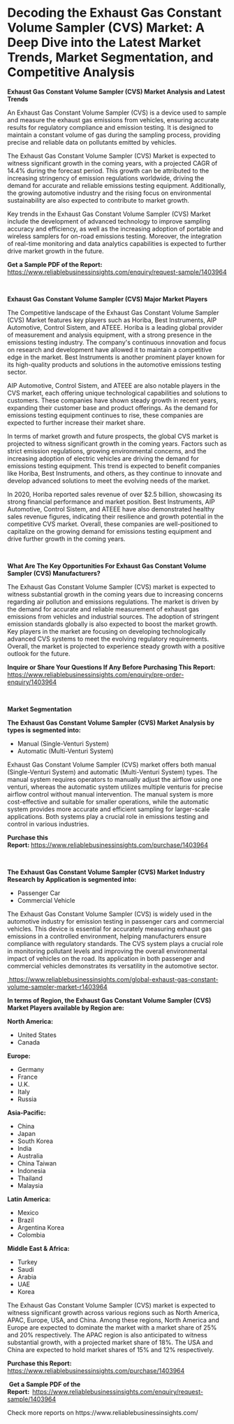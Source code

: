 <p><h1>Decoding the Exhaust Gas Constant Volume Sampler (CVS) Market: A Deep Dive into the Latest Market Trends, Market Segmentation, and Competitive Analysis</h1></p><p><strong>Exhaust Gas Constant Volume Sampler (CVS) Market Analysis and Latest Trends</strong></p>
<p><p>An Exhaust Gas Constant Volume Sampler (CVS) is a device used to sample and measure the exhaust gas emissions from vehicles, ensuring accurate results for regulatory compliance and emission testing. It is designed to maintain a constant volume of gas during the sampling process, providing precise and reliable data on pollutants emitted by vehicles.</p><p>The Exhaust Gas Constant Volume Sampler (CVS) Market is expected to witness significant growth in the coming years, with a projected CAGR of 14.4% during the forecast period. This growth can be attributed to the increasing stringency of emission regulations worldwide, driving the demand for accurate and reliable emissions testing equipment. Additionally, the growing automotive industry and the rising focus on environmental sustainability are also expected to contribute to market growth.</p><p>Key trends in the Exhaust Gas Constant Volume Sampler (CVS) Market include the development of advanced technology to improve sampling accuracy and efficiency, as well as the increasing adoption of portable and wireless samplers for on-road emissions testing. Moreover, the integration of real-time monitoring and data analytics capabilities is expected to further drive market growth in the future.</p></p>
<p><strong>Get a Sample PDF of the Report:&nbsp;</strong> <a href="https://www.reliablebusinessinsights.com/enquiry/request-sample/1403964">https://www.reliablebusinessinsights.com/enquiry/request-sample/1403964</a></p>
<p>&nbsp;</p>
<p><strong>Exhaust Gas Constant Volume Sampler (CVS) Major Market Players</strong></p>
<p><p>The Competitive landscape of the Exhaust Gas Constant Volume Sampler (CVS) Market features key players such as Horiba, Best Instruments, AIP Automotive, Control Sistem, and ATEEE. Horiba is a leading global provider of measurement and analysis equipment, with a strong presence in the emissions testing industry. The company's continuous innovation and focus on research and development have allowed it to maintain a competitive edge in the market. Best Instruments is another prominent player known for its high-quality products and solutions in the automotive emissions testing sector.</p><p>AIP Automotive, Control Sistem, and ATEEE are also notable players in the CVS market, each offering unique technological capabilities and solutions to customers. These companies have shown steady growth in recent years, expanding their customer base and product offerings. As the demand for emissions testing equipment continues to rise, these companies are expected to further increase their market share.</p><p>In terms of market growth and future prospects, the global CVS market is projected to witness significant growth in the coming years. Factors such as strict emission regulations, growing environmental concerns, and the increasing adoption of electric vehicles are driving the demand for emissions testing equipment. This trend is expected to benefit companies like Horiba, Best Instruments, and others, as they continue to innovate and develop advanced solutions to meet the evolving needs of the market.</p><p>In 2020, Horiba reported sales revenue of over $2.5 billion, showcasing its strong financial performance and market position. Best Instruments, AIP Automotive, Control Sistem, and ATEEE have also demonstrated healthy sales revenue figures, indicating their resilience and growth potential in the competitive CVS market. Overall, these companies are well-positioned to capitalize on the growing demand for emissions testing equipment and drive further growth in the coming years.</p></p>
<p>&nbsp;</p>
<p><strong>What Are The Key Opportunities For Exhaust Gas Constant Volume Sampler (CVS) Manufacturers?</strong></p>
<p><p>The Exhaust Gas Constant Volume Sampler (CVS) market is expected to witness substantial growth in the coming years due to increasing concerns regarding air pollution and emissions regulations. The market is driven by the demand for accurate and reliable measurement of exhaust gas emissions from vehicles and industrial sources. The adoption of stringent emission standards globally is also expected to boost the market growth. Key players in the market are focusing on developing technologically advanced CVS systems to meet the evolving regulatory requirements. Overall, the market is projected to experience steady growth with a positive outlook for the future.</p></p>
<p><strong>Inquire or Share Your Questions If Any Before Purchasing This Report:</strong> <a href="https://www.reliablebusinessinsights.com/enquiry/pre-order-enquiry/1403964">https://www.reliablebusinessinsights.com/enquiry/pre-order-enquiry/1403964</a></p>
<p>&nbsp;</p>
<p><strong>Market Segmentation</strong></p>
<p><strong>The Exhaust Gas Constant Volume Sampler (CVS) Market Analysis by types is segmented into:</strong></p>
<p><ul><li>Manual (Single-Venturi System)</li><li>Automatic (Multi-Venturi System)</li></ul></p>
<p><p>Exhaust Gas Constant Volume Sampler (CVS) market offers both manual (Single-Venturi System) and automatic (Multi-Venturi System) types. The manual system requires operators to manually adjust the airflow using one venturi, whereas the automatic system utilizes multiple venturis for precise airflow control without manual intervention. The manual system is more cost-effective and suitable for smaller operations, while the automatic system provides more accurate and efficient sampling for larger-scale applications. Both systems play a crucial role in emissions testing and control in various industries.</p></p>
<p><strong>Purchase this Report:&nbsp;</strong><a href="https://www.reliablebusinessinsights.com/purchase/1403964">https://www.reliablebusinessinsights.com/purchase/1403964</a></p>
<p>&nbsp;</p>
<p><strong>The Exhaust Gas Constant Volume Sampler (CVS) Market Industry Research by Application is segmented into:</strong></p>
<p><ul><li>Passenger Car</li><li>Commercial Vehicle</li></ul></p>
<p><p>The Exhaust Gas Constant Volume Sampler (CVS) is widely used in the automotive industry for emission testing in passenger cars and commercial vehicles. This device is essential for accurately measuring exhaust gas emissions in a controlled environment, helping manufacturers ensure compliance with regulatory standards. The CVS system plays a crucial role in monitoring pollutant levels and improving the overall environmental impact of vehicles on the road. Its application in both passenger and commercial vehicles demonstrates its versatility in the automotive sector.</p></p>
<p><a href="https://www.reliablebusinessinsights.com/global-exhaust-gas-constant-volume-sampler-market-r1403964">&nbsp;https://www.reliablebusinessinsights.com/global-exhaust-gas-constant-volume-sampler-market-r1403964</a></p>
<p><strong>In terms of Region, the Exhaust Gas Constant Volume Sampler (CVS) Market Players available by Region are:</strong></p>
<p>
    <p> <strong> North America: </strong>
        <ul>
            <li>United States</li>
            <li>Canada</li>
        </ul>
        </p> 
    <p> <strong> Europe: </strong>
        <ul>
            <li>Germany</li>
            <li>France</li>
            <li>U.K.</li>
            <li>Italy</li>
            <li>Russia</li>
        </ul>
        </p> 
    <p> <strong> Asia-Pacific: </strong>
        <ul>
            <li>China</li>
            <li>Japan</li>
            <li>South Korea</li>
            <li>India</li>
            <li>Australia</li>
            <li>China Taiwan</li>
            <li>Indonesia</li>
            <li>Thailand</li>
            <li>Malaysia</li>
        </ul>
        </p> 
    <p> <strong> Latin America: </strong>
        <ul>
            <li>Mexico</li>
            <li>Brazil</li>
            <li>Argentina Korea</li>
            <li>Colombia</li>
        </ul>
        </p> 
    <p> <strong> Middle East & Africa: </strong>
        <ul>
            <li>Turkey</li>
            <li>Saudi</li>
            <li>Arabia</li>
            <li>UAE</li>
            <li>Korea</li>
        </ul>
    </p>
    </p>
<p><p>The Exhaust Gas Constant Volume Sampler (CVS) market is expected to witness significant growth across various regions such as North America, APAC, Europe, USA, and China. Among these regions, North America and Europe are expected to dominate the market with a market share of 25% and 20% respectively. The APAC region is also anticipated to witness substantial growth, with a projected market share of 18%. The USA and China are expected to hold market shares of 15% and 12% respectively.</p></p>
<p><strong>Purchase this Report: </strong><a href="https://www.reliablebusinessinsights.com/purchase/1403964">https://www.reliablebusinessinsights.com/purchase/1403964</a></p>
<p>&nbsp;<strong>Get a Sample PDF of the Report:&nbsp;&nbsp;</strong><a href="https://www.reliablebusinessinsights.com/enquiry/request-sample/1403964">https://www.reliablebusinessinsights.com/enquiry/request-sample/1403964</a></p>
<p><strong></strong></p>
<p>Check more reports on https://www.reliablebusinessinsights.com/</p>